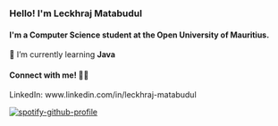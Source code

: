 <h3 align="left">Hello! I'm Leckhraj Matabudul </h3>
<h4 align="left">I'm a Computer Science student at the Open University of Mauritius.</h4>

🌱 I’m currently learning **Java**

<h4 align="left">Connect with me! 🤝🏼 </h4>
LinkedIn: www.linkedin.com/in/leckhraj-matabudul



[![spotify-github-profile](https://spotify-github-profile.kittinanx.com/api/view?uid=sw6u1eviquzouyctc0x1hffrt&cover_image=true&theme=natemoo-re&show_offline=false&background_color=121212&interchange=false&bar_color=53b14f&bar_color_cover=true)](https://github.com/kittinan/spotify-github-profile)
